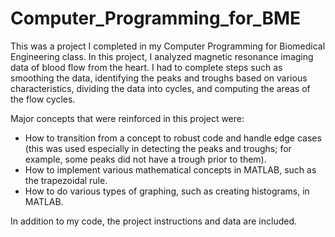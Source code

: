 # Computer_Programming_for_BME

This was a project I completed in my Computer Programming for Biomedical Engineering class. In this project, I analyzed magnetic resonance imaging data of blood flow from the heart. I had to complete steps such as smoothing the data, identifying the peaks and troughs based on various characteristics, dividing the data into cycles, and computing the areas of the flow cycles.

Major concepts that were reinforced in this project were:
- How to transition from a concept to robust code and handle edge cases (this was used especially in detecting the peaks and troughs; for example, some peaks did not have a trough prior to them).
- How to implement various mathematical concepts in MATLAB, such as the trapezoidal rule.
- How to do various types of graphing, such as creating histograms, in MATLAB.

In addition to my code, the project instructions and data are included.
